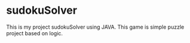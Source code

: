 # sudokuSolver
This is my project sudokuSolver using JAVA. This game is simple puzzle project based on logic.
